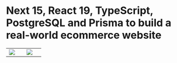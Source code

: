 # Next 15, React 19, TypeScript, PostgreSQL and Prisma to build a real-world ecommerce website

<table>
  <tr>
    <td><img src="https://github.com/user-attachments/assets/4abdc272-872f-4685-9e54-4cef325c63ce"><td>
    <td><img src="https://github.com/user-attachments/assets/5f5e2885-1e8b-4732-85fc-e140abc2cfcb"><td>   
  </tr>
</table>